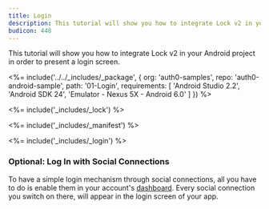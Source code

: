 ```yaml
---
title: Login
description: This tutorial will show you how to integrate Lock v2 in your Android project in order to present a login screen.
budicon: 448
---
```


This tutorial will show you how to integrate Lock v2 in your Android project in order to present a login screen.

<%= include('../../_includes/_package', {
  org: 'auth0-samples',
  repo: 'auth0-android-sample',
  path: '01-Login',
  requirements: [
    'Android Studio 2.2',
    'Android SDK 24',
    'Emulator - Nexus 5X - Android 6.0'
  ]
}) %>

<%= include('_includes/_lock') %>

<%= include('_includes/_manifest') %>

<%= include('_includes/_login') %>

### Optional: Log In with Social Connections

To have a simple login mechanism through social connections, all you have to do is enable them in your account's [dashboard](${manage_url}/#/connections/social). Every social connection you switch on there, will appear in the login screen of your app.
